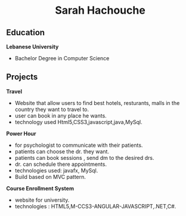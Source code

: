 # <p style="text-align: center;">Sarah Hachouche</p>
## Education

**Lebanese University**

- Bachelor Degree in Computer Science

## Projects

**Travel**

- Website that allow users to find best hotels, resturants, malls in the country they want to travel to.
- user can book in any place he wants.
- technology used Html5,CSS3,javascript,java,MySql.

**Power Hour**

- for psychologist to communicate with their patients.
- patients can choose the dr. they want.
- patients can book sessions , send dm to the desired drs.
- dr. can schedule there appointments. 
- technologies used: javafx, MySql.
- Build based on MVC pattern.

**Course Enrollment System**

- website for university.
- technologies : HTML5,M-CCS3-ANGULAR-JAVASCRIPT,.NET,C#.












